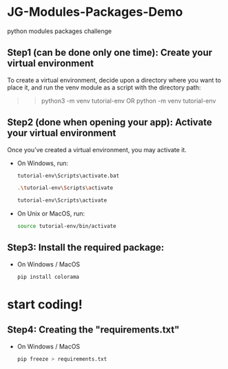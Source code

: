 # JG-Modules-Packages-Demo

python modules packages challenge

## Step1 (can be done only one time): Create your virtual environment

To create a virtual environment, decide upon a directory where you want to place it,
and run the venv module as a script with the directory path:

> > python3 -m venv tutorial-env
> > OR
> > python -m venv tutorial-env

## Step2 (done when opening your app): Activate your virtual environment

Once you’ve created a virtual environment, you may activate it.

- On Windows, run:

  ```sh
  tutorial-env\Scripts\activate.bat
  ```

  ```sh
  .\tutorial-env\Scripts\activate
  ```

  ```sh
  tutorial-env\Scripts\activate
  ```

- On Unix or MacOS, run:

  ```sh
  source tutorial-env/bin/activate
  ```

## Step3: Install the required package:

- On Windows / MacOS
  ```sh
  pip install colorama
  ```

# start coding!

## Step4: Creating the "requirements.txt"

- On Windows / MacOS
  ```sh
  pip freeze > requirements.txt
  ```

